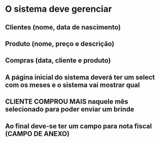 # O sistema deve gerenciar 
## Clientes (nome, data de nascimento)
## Produto (nome, preço e descrição)
## Compras (data, cliente e produto)

## A página inicial do sistema deverá ter um select com os meses e o sistema vai mostrar qual
## CLIENTE COMPROU MAIS naquele mês selecionado para poder enviar um brinde

## Ao final deve-se ter um campo para nota fiscal (CAMPO DE ANEXO)